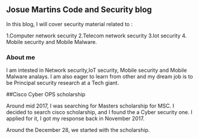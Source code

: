 ## Josue Martins Code and Security blog

In this blog, I will cover security material related to :

1.Computer network security
2.Telecom network security
3.Iot security
4. Mobile security and Mobile Malware.


### About me

I am intested in Network security,IoT security, Mobile security and Mobile Malware analays.
I am also eager to learn from other and my dream job is to be Principal security research at a Tech giant.


##Cisco Cyber OPS scholarship

Around mid 2017, I was searching for Masters scholarship for MSC.
I decided to search cisco scholarship, and I found the a Cyber security one. 
I applied for it, I got my response back in November 2017.

Around the December 28, we started with the scholarship.

